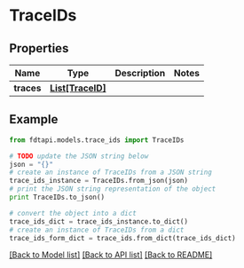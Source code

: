 # TraceIDs


## Properties
Name | Type | Description | Notes
------------ | ------------- | ------------- | -------------
**traces** | [**List[TraceID]**](TraceID.md) |  | 

## Example

```python
from fdtapi.models.trace_ids import TraceIDs

# TODO update the JSON string below
json = "{}"
# create an instance of TraceIDs from a JSON string
trace_ids_instance = TraceIDs.from_json(json)
# print the JSON string representation of the object
print TraceIDs.to_json()

# convert the object into a dict
trace_ids_dict = trace_ids_instance.to_dict()
# create an instance of TraceIDs from a dict
trace_ids_form_dict = trace_ids.from_dict(trace_ids_dict)
```
[[Back to Model list]](../README.md#documentation-for-models) [[Back to API list]](../README.md#documentation-for-api-endpoints) [[Back to README]](../README.md)


